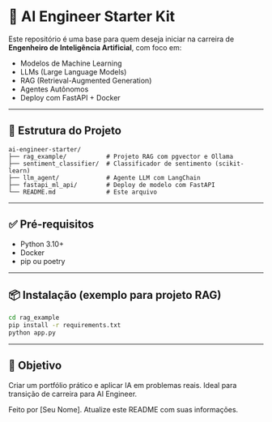 # 🚀 AI Engineer Starter Kit

Este repositório é uma base para quem deseja iniciar na carreira de **Engenheiro de Inteligência Artificial**, com foco em:

- Modelos de Machine Learning
- LLMs (Large Language Models)
- RAG (Retrieval-Augmented Generation)
- Agentes Autônomos
- Deploy com FastAPI + Docker

---

## 📁 Estrutura do Projeto

```
ai-engineer-starter/
├── rag_example/           # Projeto RAG com pgvector e Ollama
├── sentiment_classifier/  # Classificador de sentimento (scikit-learn)
├── llm_agent/             # Agente LLM com LangChain
├── fastapi_ml_api/        # Deploy de modelo com FastAPI
└── README.md              # Este arquivo
```

---

## ✅ Pré-requisitos

- Python 3.10+
- Docker
- pip ou poetry

---

## 📦 Instalação (exemplo para projeto RAG)

```bash
cd rag_example
pip install -r requirements.txt
python app.py
```

---

## 📌 Objetivo

Criar um portfólio prático e aplicar IA em problemas reais. Ideal para transição de carreira para AI Engineer.

Feito por [Seu Nome]. Atualize este README com suas informações.
